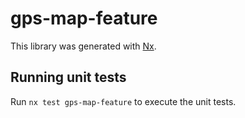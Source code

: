 # gps-map-feature

This library was generated with [Nx](https://nx.dev).

## Running unit tests

Run `nx test gps-map-feature` to execute the unit tests.
